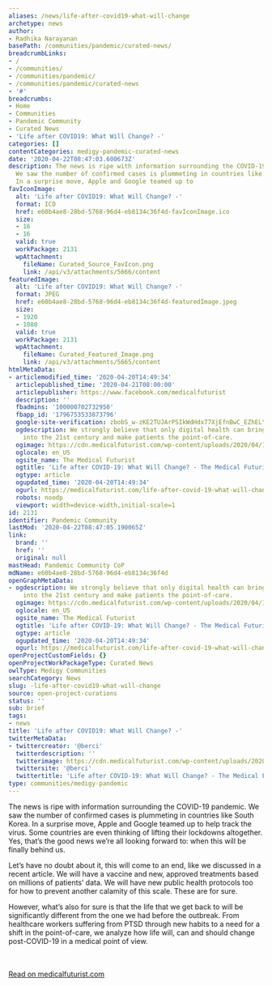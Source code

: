 ```yaml
---
aliases: /news/life-after-covid19-what-will-change
archetype: news
author:
- Radhika Narayanan
basePath: /communities/pandemic/curated-news/
breadcrumbLinks:
- /
- /communities/
- /communities/pandemic/
- /communities/pandemic/curated-news
- '#'
breadcrumbs:
- Home
- Communities
- Pandemic Community
- Curated News
- 'Life after COVID19: What Will Change? -'
categories: []
contentCategories: medigy-pandemic-curated-news
date: '2020-04-22T08:47:03.600673Z'
description: The news is ripe with information surrounding the COVID-19 pandemic.
  We saw the number of confirmed cases is plummeting in countries like South Korea.
  In a surprise move, Apple and Google teamed up to
favIconImage:
  alt: 'Life after COVID19: What Will Change? -'
  format: ICO
  href: e60b4ae8-28bd-5768-96d4-eb8134c36f4d-favIconImage.ico
  size:
  - 16
  - 16
  valid: true
  workPackage: 2131
  wpAttachment:
    fileName: Curated_Source_FavIcon.png
    link: /api/v3/attachments/5666/content
featuredImage:
  alt: 'Life after COVID19: What Will Change? -'
  format: JPEG
  href: e60b4ae8-28bd-5768-96d4-eb8134c36f4d-featuredImage.jpeg
  size:
  - 1920
  - 1080
  valid: true
  workPackage: 2131
  wpAttachment:
    fileName: Curated_Featured_Image.png
    link: /api/v3/attachments/5665/content
htmlMetaData:
- articlemodified_time: '2020-04-20T14:49:34'
  articlepublished_time: '2020-04-21T08:00:00'
  articlepublisher: https://www.facebook.com/medicalfuturist
  description: ''
  fbadmins: '100000702732950'
  fbapp_id: '1796753533873796'
  google-site-verification: zbobS_w-zKE2TUJArPSIkWdHdx77XjEfnBwC_EZhELY
  ogdescription: We strongly believe that only digital health can bring healthcare
    into the 21st century and make patients the point-of-care.
  ogimage: https://cdn.medicalfuturist.com/wp-content/uploads/2020/04/160_tmf-01.png
  oglocale: en_US
  ogsite_name: The Medical Futurist
  ogtitle: 'Life after COVID-19: What Will Change? - The Medical Futurist'
  ogtype: article
  ogupdated_time: '2020-04-20T14:49:34'
  ogurl: https://medicalfuturist.com/life-after-covid-19-what-will-change
  robots: noodp
  viewport: width=device-width,initial-scale=1
id: 2131
identifier: Pandemic Community
lastMod: '2020-04-22T08:47:05.190065Z'
link:
  brand: ''
  href: ''
  original: null
mastHead: Pandemic Community CoP
mdName: e60b4ae8-28bd-5768-96d4-eb8134c36f4d
openGraphMetaData:
- ogdescription: We strongly believe that only digital health can bring healthcare
    into the 21st century and make patients the point-of-care.
  ogimage: https://cdn.medicalfuturist.com/wp-content/uploads/2020/04/160_tmf-01.png
  oglocale: en_US
  ogsite_name: The Medical Futurist
  ogtitle: 'Life after COVID-19: What Will Change? - The Medical Futurist'
  ogtype: article
  ogupdated_time: '2020-04-20T14:49:34'
  ogurl: https://medicalfuturist.com/life-after-covid-19-what-will-change
openProjectCustomFields: {}
openProjectWorkPackageType: Curated News
owlType: Medigy Communities
searchCategory: News
slug: -life-after-covid19-what-will-change
source: open-project-curations
status: ''
sub: brief
tags:
- news
title: 'Life after COVID19: What Will Change? -'
twitterMetaData:
- twittercreator: '@berci'
  twitterdescription: ''
  twitterimage: https://cdn.medicalfuturist.com/wp-content/uploads/2020/04/160_tmf-01.png
  twittersite: '@berci'
  twittertitle: 'Life after COVID-19: What Will Change? - The Medical Futurist'
type: communities/medigy-pandemic
---
```


The news is ripe with information surrounding the COVID-19 pandemic. We saw the number of confirmed cases is plummeting in countries like South Korea. In a surprise move, Apple and Google teamed up to help track the virus. Some countries are even thinking of lifting their lockdowns altogether. Yes, that’s the good news we’re all looking forward to: when this will be finally behind us.

Let’s have no doubt about it, this will come to an end, like we discussed in a recent article. We will have a vaccine and new, approved treatments based on millions of patients’ data. We will have new public health protocols too for how to prevent another calamity of this scale. These are for sure.

However, what’s also for sure is that the life that we get back to will be significantly different from the one we had before the outbreak. From healthcare workers suffering from PTSD through new habits to a need for a shift in the point-of-care, we analyze how life will, can and should change post-COVID-19 in a medical point of view.

<br><br><a target="_blank" href=https://medicalfuturist.com/life-after-covid-19-what-will-change/>Read on medicalfuturist.com</a>